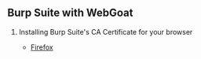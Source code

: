 ## Burp Suite with WebGoat
<ol>
    <li>Installing Burp Suite's CA Certificate for your browser</li>
        <ul>
            <li><a href = "https://portswigger.net/burp/documentation/desktop/getting-started/proxy-setup/certificate/firefox">Firefox</a></li>
        </ul>
    
</ol>
